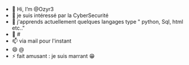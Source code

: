 - 👋 Hi, I’m @Ozyr3
- 👀 je suis intéressé par la CyberSecurité
- 🌱 j'apprends actuellement quelques langages type " python, Sql, html etc.."
- 💞️ #
- 📫 via mail pour l'instant 
- 😄 @
- ⚡ fait amusant : je suis marrant 😁

<!---
Ozyr3/Ozyr3 is a ✨ special ✨ repository because its `README.md` (this file) appears on your GitHub profile.
You can click the Preview link to take a look at your changes.
--->
